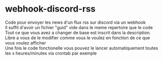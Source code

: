 # webhook-discord-rss
Code pour envoyer les news d'un flux rss sur discord via un webhook<br>
Il suffit d'avoir un fichier "guid" vide dans le meme repertoire que le code<br>
Tout ce que vous avez a changer de base est inscrit dans la description.<br>
Libre a vous de le modifier comme vous le voulez en fonction de ce que vous voulez afficher<br>
Une fois le code fonctionelle vous pouvez le lancer automatiquement toutes les x heures/minutes via crontab par exemple<br>
